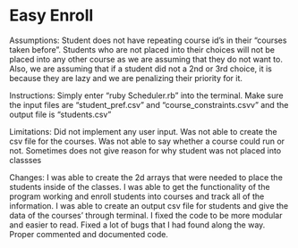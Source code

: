 # Easy Enroll
Assumptions: Student does not have repeating course id’s in their “courses taken before”. 
Students who are not placed into their choices will not be placed into any other course as we are 
assuming that they do not want to. Also, we are assuming that if a student did not a 2nd or 3rd choice,
 it is because they are lazy and we are penalizing their priority for it. 

Instructions: 
Simply enter “ruby Scheduler.rb” into the terminal. Make sure the input files are “student_pref.csv” 
and “course_constraints.csvv” and the output file is “students.csv”

Limitations: Did not implement any user input. Was not able to create the csv file for the courses. 
Was not able to say whether a course could run or not. Sometimes does not give reason for why student was not placed into classses

Changes: I was able to create the 2d arrays that were needed to place the students inside of the
 classes. I was able to get the functionality of the program working and enroll students into 
 courses and track all of the information. I was able to create an output csv file for students and
  give the data of the courses’ through terminal. I fixed the code to be more modular and easier to read. Fixed a lot of bugs that I had found along the way. Proper commented and documented code.
